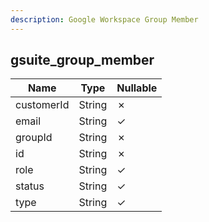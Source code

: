 ```yaml
---
description: Google Workspace Group Member
---
```

gsuite_group_member
-------------------

| **Name**   | **Type** | **Nullable** |
| ---------- | -------- | ------------ |
| customerId | String   | &cross;      |
| email      | String   | &check;      |
| groupId    | String   | &cross;      |
| id         | String   | &cross;      |
| role       | String   | &check;      |
| status     | String   | &check;      |
| type       | String   | &check;      |

